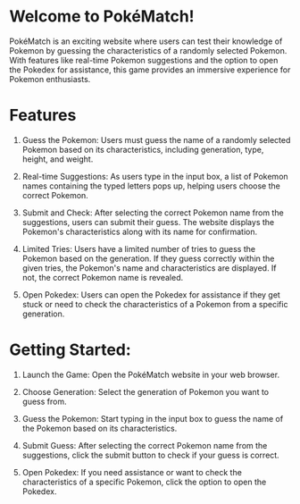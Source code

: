 # Welcome to PokéMatch!

PokéMatch is an exciting website where users can test their knowledge of Pokemon by guessing the characteristics of a randomly selected Pokemon. With features like real-time Pokemon suggestions and the option to open the Pokedex for assistance, this game provides an immersive experience for Pokemon enthusiasts.

# Features

1. Guess the Pokemon: Users must guess the name of a randomly selected Pokemon based on its characteristics, including generation, type, height, and weight.

2. Real-time Suggestions: As users type in the input box, a list of Pokemon names containing the typed letters pops up, helping users choose the correct Pokemon.

3. Submit and Check: After selecting the correct Pokemon name from the suggestions, users can submit their guess. The website displays the Pokemon's characteristics along with its name for confirmation.

4. Limited Tries: Users have a limited number of tries to guess the Pokemon based on the generation. If they guess correctly within the given tries, the Pokemon's name and characteristics are displayed. If not, the correct Pokemon name is revealed.

5. Open Pokedex: Users can open the Pokedex for assistance if they get stuck or need to check the characteristics of a Pokemon from a specific generation.

# Getting Started:

1. Launch the Game: Open the PokéMatch website in your web browser.

2. Choose Generation: Select the generation of Pokemon you want to guess from.

3. Guess the Pokemon: Start typing in the input box to guess the name of the Pokemon based on its characteristics.

4. Submit Guess: After selecting the correct Pokemon name from the suggestions, click the submit button to check if your guess is correct.

5. Open Pokedex: If you need assistance or want to check the characteristics of a specific Pokemon, click the option to open the Pokedex.
